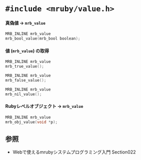 # `#include <mruby/value.h>`
#### 真偽値 -> `mrb_value`

```c
MRB_INLINE mrb_value
mrb_bool_value(mrb_bool boolean);
```

#### 値 (`mrb_value`) の取得

```c
MRB_INLINE mrb_value
mrb_true_value();

MRB_INLINE mrb_value
mrb_false_value();

MRB_INLINE mrb_value
mrb_nil_value();
```

#### Rubyレベルオブジェクト -> `mrb_value`

```c
MRB_INLINE mrb_value
mrb_obj_value(void *p);
```

## 参照
- Webで使えるmrubyシステムプログラミング入門 Section022
